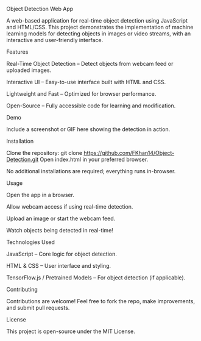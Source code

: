 Object Detection Web App

A web-based application for real-time object detection using JavaScript and HTML/CSS. This project demonstrates the implementation of machine learning models for detecting objects in images or video streams, with an interactive and user-friendly interface.

Features

Real-Time Object Detection – Detect objects from webcam feed or uploaded images.

Interactive UI – Easy-to-use interface built with HTML and CSS.

Lightweight and Fast – Optimized for browser performance.

Open-Source – Fully accessible code for learning and modification.

Demo

Include a screenshot or GIF here showing the detection in action.

Installation

Clone the repository:
  git clone https://github.com/FKhan14/Object-Detection.git
Open index.html in your preferred browser.

No additional installations are required; everything runs in-browser.

Usage

Open the app in a browser.

Allow webcam access if using real-time detection.

Upload an image or start the webcam feed.

Watch objects being detected in real-time!

Technologies Used

JavaScript – Core logic for object detection.

HTML & CSS – User interface and styling.

TensorFlow.js / Pretrained Models – For object detection (if applicable).

Contributing

Contributions are welcome! Feel free to fork the repo, make improvements, and submit pull requests.

License

This project is open-source under the MIT License.
